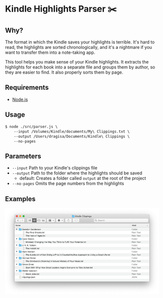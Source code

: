 # Kindle Highlights Parser ✂️

## Why?

The format in which the Kindle saves your highlights is terrible. It's hard to read, the highlights are sorted chronologically, and it's a nightmare if you want to transfer them into a note-taking app.

This tool helps you make sense of your Kindle highlights. It extracts the highlights for each book into a separate file and groups them by author, so they are easier to find. It also properly sorts them by page.

## Requirements

- [Node.js](https://nodejs.org)

## Usage

```
$ node ./src/parser.js \
    --input /Volumes/Kindle/documents/My\ Clippings.txt \
    --output /Users/dragisa/Documents/Kindle\ Clippings \
    --no-pages
```

## Parameters

- `--input` Path to your Kindle's clippings file
- `--output` Path to the folder where the highlights should be saved
  - default: Creates a folder called `output` at the root of the project
- `--no-pages` Omits the page numbers from the highlights

## Examples

![alt text](examples/folder-structure.png 'Folder structure example')
